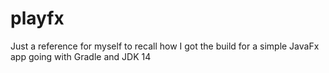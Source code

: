 # playfx

Just a reference for myself to recall how I got the build for a simple JavaFx app going with Gradle and JDK 14
